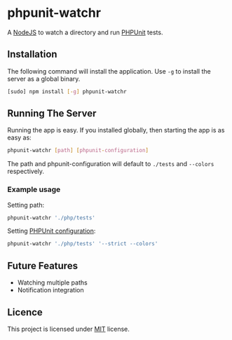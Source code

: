 phpunit-watchr
==============

A [NodeJS](http://nodejs.org) to watch a directory and run [PHPUnit](http://www.phpunit.de/) tests.

Installation
------------
The following command will install the application. Use `-g` to install the server as a global binary.

```sh
[sudo] npm install [-g] phpunit-watchr
```

Running The Server
------------------
Running the app is easy. If you installed globally, then starting the app is as easy as:

```sh
phpunit-watchr [path] [phpunit-configuration]
```

The path and phpunit-configuration will default to `./tests` and `--colors` respectively.

### Example usage

Setting path:

```sh
phpunit-watchr './php/tests'
```

Setting [PHPUnit configuration](http://www.phpunit.de/manual/current/en/appendixes.configuration.html):

```sh
phpunit-watchr './php/tests' '--strict --colors'
```

Future Features 
---------------

* Watching multiple paths
* Notification integration

Licence
-------
This project is licensed under [MIT](https://github.com/azoff/node-osx-notifier/blob/master/LICENSE-MIT)
license.
